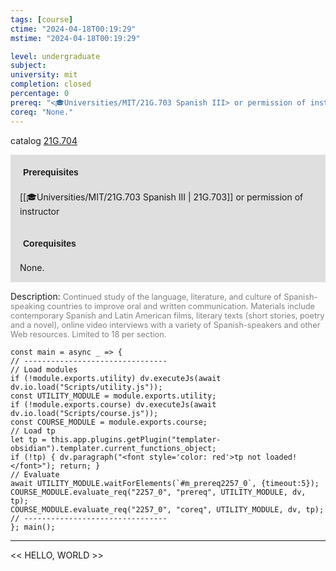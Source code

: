 ```yaml
---
tags: [course]
ctime: "2024-04-18T00:19:29"
mstime: "2024-04-18T00:19:29"

level: undergraduate
subject: 
university: mit
completion: closed
percentage: 0
prereq: "<🎓Universities/MIT/21G.703 Spanish III> or permission of instructor"
coreq: "None."
---
```


catalog [21G.704](http://student.mit.edu/catalog/m21Gs.html#21G.704)

<span style="display: block; padding: 15px; background-color: rgb(100, 100, 100, 0.2);"><font id="m_prereq2257_0" style="display: block; font-family: Arial, sans-serif; font-weight: bold; padding: 5px">Prerequisites</font><br><span id="prereq2257_0">[[🎓Universities/MIT/21G.703 Spanish III | 21G.703]] or permission of instructor</span></span>
<span style="display: block; padding: 15px; background-color: rgb(100, 100, 100, 0.2);"><font id="m_coreq2257_0" style="display: block; font-family: Arial, sans-serif; font-weight: bold; padding: 5px">Corequisites</font><br><span id="coreq2257_0">None.</span></span>

<font style="">Description:</font>
<font style="color: grey; font-size: 0.8rem;">Continued study of the language, literature, and culture of Spanish-speaking countries to improve oral and written communication. Materials include contemporary Spanish and Latin American films, literary texts (short stories, poetry and a novel), online video interviews with a variety of Spanish-speakers and other Web resources. Limited to 18 per section.</font>

```dataviewjs
const main = async _ => {
// --------------------------------
// Load modules
if (!module.exports.utility) dv.executeJs(await dv.io.load("Scripts/utility.js"));
const UTILITY_MODULE = module.exports.utility;
if (!module.exports.course) dv.executeJs(await dv.io.load("Scripts/course.js"));
const COURSE_MODULE = module.exports.course;
// Load tp
let tp = this.app.plugins.getPlugin("templater-obsidian").templater.current_functions_object;
if (!tp) { dv.paragraph("<font style='color: red'>tp not loaded!</font>"); return; }
// Evaluate
await UTILITY_MODULE.waitForElements(`#m_prereq2257_0`, {timeout:5});
COURSE_MODULE.evaluate_req("2257_0", "prereq", UTILITY_MODULE, dv, tp);
COURSE_MODULE.evaluate_req("2257_0", "coreq", UTILITY_MODULE, dv, tp);
// --------------------------------
}; main();
```

---

<< HELLO, WORLD >>
